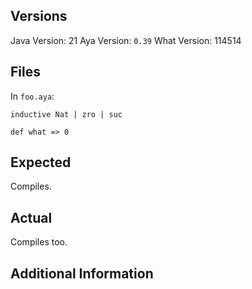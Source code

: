<!-- ISSUE TRACKER ENABLE -->

## Versions

Java Version: 21
Aya Version: <!-- BEGIN VERSION -->`0.39`<!-- END VERSION -->
What Version: 114514

## Files

<!-- BEGIN FILES -->

In `foo.aya`:

```aya
inductive Nat | zro | suc

def what => 0
```

<!-- END FILES -->

## Expected

Compiles.

## Actual

Compiles too.

## Additional Information
